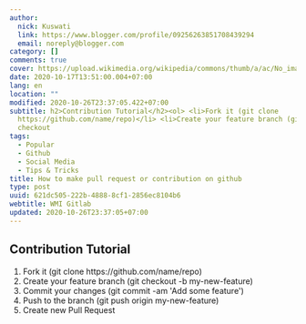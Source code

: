 ```yaml
---
author:
  nick: Kuswati
  link: https://www.blogger.com/profile/09256263851708439294
  email: noreply@blogger.com
category: []
comments: true
cover: https://upload.wikimedia.org/wikipedia/commons/thumb/a/ac/No_image_available.svg/2048px-No_image_available.svg.png
date: 2020-10-17T13:51:00.004+07:00
lang: en
location: ""
modified: 2020-10-26T23:37:05.422+07:00
subtitle: h2>Contribution Tutorial</h2><ol> <li>Fork it (git clone
  https://github.com/name/repo)</li> <li>Create your feature branch (git
  checkout
tags:
  - Popular
  - Github
  - Social Media
  - Tips & Tricks
title: How to make pull request or contribution on github
type: post
uuid: 621dc505-222b-4888-8cf1-2856ec8104b6
webtitle: WMI Gitlab
updated: 2020-10-26T23:37:05+07:00
---
```


<h2>Contribution Tutorial</h2><ol>  <li>Fork it (git clone https://github.com/name/repo)</li>  <li>Create your feature branch (git checkout -b my-new-feature)</li>  <li>Commit your changes (git commit -am 'Add some feature')</li>  <li>Push to the branch (git push origin my-new-feature)</li>  <li>Create new Pull Request</li></ol><script>document.querySelectorAll("pre,code");

  pretext.forEach(function (el) {
    el.classList.toggle("notranslate", true);
  });</script>